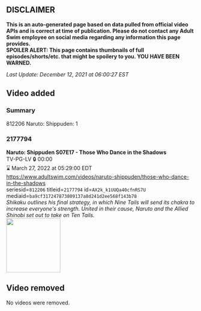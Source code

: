 ## DISCLAIMER
**This is an auto-generated page based on data pulled from official video APIs and is correct at time of publication. Please do not contact any Adult Swim employee on social media regarding any information this page provides.**  
**SPOILER ALERT: This page contains thumbnails of full episodes/shorts/etc. that might be spoilery to you. YOU HAVE BEEN WARNED.**  

_Last Update: December 12, 2021 at 06:00:27 EST_
## Video added
### Summary
812206 Naruto: Shippuden: 1  
### 2177794
**Naruto: Shippuden S07E17 - Those Who Dance in the Shadows**  
TV-PG-LV 🔒 00:00  
⌛ March 27, 2022 at 05:29:00 EDT  
https://www.adultswim.com/videos/naruto-shippuden/those-who-dance-in-the-shadows  
seriesid=`812206` titleid=`2177794` id=`AX2k_k1UUQa40cfnRS7U` mediaid=`ba9cf317247873809137a8d241d2ee568f143b78`  
_Shikaku outlines his final strategy, in which Nine Tails will send its chakra to increase everyone's strength. United in their cause, Naruto and the Allied Shinobi set out to take on Ten Tails._  
<a href="https://media.cdn.adultswim.com/uploads/20211210/thumbnails/2_2112101037371-NarutoShippuden_365_ThoseWhoDanceInTheShadows.png"><img src="https://media.cdn.adultswim.com/uploads/20211210/thumbnails/2_2112101037371-NarutoShippuden_365_ThoseWhoDanceInTheShadows.png" height="144px" /></a>
## Video removed
No videos were removed.  
